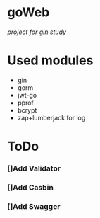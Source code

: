 # goWeb
*project for gin study*
   
   
# Used modules
- gin  
- gorm
- jwt-go  
- pprof  
- bcrypt
- zap+lumberjack for log  
     
     
# ToDo
### []Add Validator  
### []Add Casbin  
### []Add Swagger
    
    


